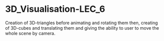 # 3D_Visualisation-LEC_6
Creation of 3D-triangles before animating and rotating them then, creating of 3D-cubes and translating them and giving the ability to user to move the whole scene by camera.

